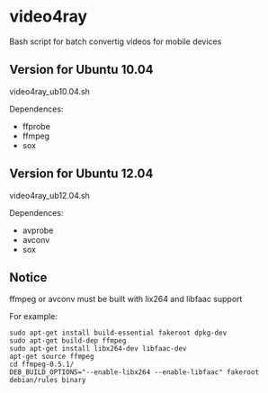 video4ray
=========

Bash script for batch convertig videos for mobile devices

Version for Ubuntu 10.04
------------------------

video4ray_ub10.04.sh

Dependences:

* ffprobe
* ffmpeg
* sox

Version for Ubuntu 12.04
------------------------

video4ray_ub12.04.sh

Dependences:

* avprobe
* avconv
* sox

Notice
------

ffmpeg or avconv must be built with lix264 and libfaac support

For example:


    sudo apt-get install build-essential fakeroot dpkg-dev
    sudo apt-get build-dep ffmpeg
    sudo apt-get install libx264-dev libfaac-dev
    apt-get source ffmpeg
    cd ffmpeg-0.5.1/
    DEB_BUILD_OPTIONS="--enable-libx264 --enable-libfaac" fakeroot debian/rules binary
